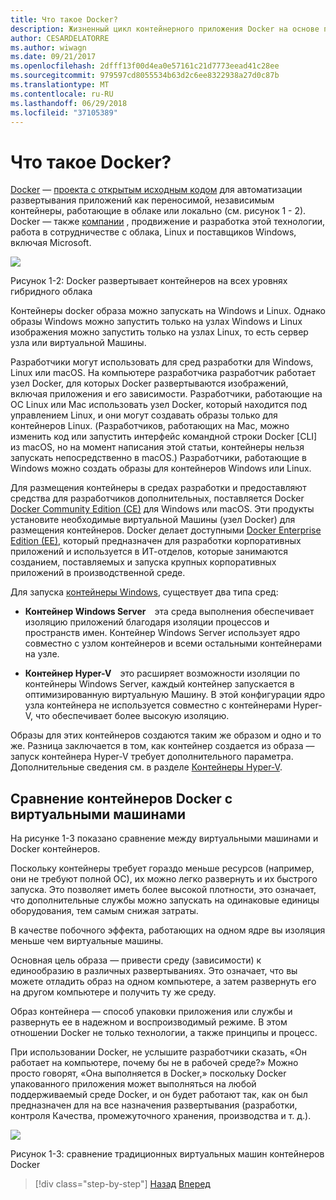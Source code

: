 ```yaml
---
title: Что такое Docker?
description: Жизненный цикл контейнерного приложения Docker на основе платформы и средств Майкрософт
author: CESARDELATORRE
ms.author: wiwagn
ms.date: 09/21/2017
ms.openlocfilehash: 2dfff13f00d4ea0e57161c21d7773eead41c28ee
ms.sourcegitcommit: 979597cd8055534b63d2c6ee8322938a27d0c87b
ms.translationtype: MT
ms.contentlocale: ru-RU
ms.lasthandoff: 06/29/2018
ms.locfileid: "37105389"
---
```

# <a name="what-is-docker"></a>Что такое Docker?

[Docker](https://www.docker.com/) — [проекта с открытым исходным кодом](https://github.com/docker/docker) для автоматизации развертывания приложений как переносимой, независимым контейнеры, работающие в облаке или локально (см. рисунок 1 - 2). Docker — также [компании](https://www.docker.com/) , продвижение и разработка этой технологии, работа в сотрудничестве с облака, Linux и поставщиков Windows, включая Microsoft.

![](./media/image2.png)

Рисунок 1-2: Docker развертывает контейнеров на всех уровнях гибридного облака

Контейнеры docker образа можно запускать на Windows и Linux. Однако образы Windows можно запустить только на узлах Windows и Linux изображения можно запустить только на узлах Linux, то есть сервер узла или виртуальной Машины.

Разработчики могут использовать для сред разработки для Windows, Linux или macOS. На компьютере разработчика разработчик работает узел Docker, для которых Docker развертываются изображений, включая приложения и его зависимости. Разработчики, работающие на ОС Linux или Mac использовать узел Docker, который находится под управлением Linux, и они могут создавать образы только для контейнеров Linux. (Разработчиков, работающих на Mac, можно изменить код или запустить интерфейс командной строки Docker \[CLI\] из macOS, но на момент написания этой статьи, контейнеры нельзя запускать непосредственно в macOS.) Разработчики, работающие в Windows можно создать образы для контейнеров Windows или Linux.

Для размещения контейнеры в средах разработки и предоставляют средства для разработчиков дополнительных, поставляется Docker [Docker Community Edition (CE)](https://www.docker.com/community-edition) для Windows или macOS. Эти продукты установите необходимые виртуальной Машины (узел Docker) для размещения контейнеров. Docker делает доступными [Docker Enterprise Edition (EE)](https://www.docker.com/enterprise-edition), который предназначен для разработки корпоративных приложений и используется в ИТ-отделов, которые занимаются созданием, поставляемых и запуска крупных корпоративных приложений в производственной среде.

Для запуска [контейнеры Windows](https://msdn.microsoft.com/virtualization/windowscontainers/about/about_overview), существует два типа сред:

-   **Контейнер Windows Server** эта среда выполнения обеспечивает изоляцию приложений благодаря изоляции процессов и пространств имен. Контейнер Windows Server использует ядро совместно с узлом контейнеров и всеми остальными контейнерами на узле.

-   **Контейнер Hyper-V** это расширяет возможности изоляции по контейнеры Windows Server, каждый контейнер запускается в оптимизированную виртуальную Машину. В этой конфигурации ядро узла контейнера не используется совместно с контейнерами Hyper-V, что обеспечивает более высокую изоляцию.

Образы для этих контейнеров создаются таким же образом и одно и то же. Разница заключается в том, как контейнер создается из образа — запуск контейнера Hyper-V требует дополнительного параметра. Дополнительные сведения см. в разделе [Контейнеры Hyper-V](https://msdn.microsoft.com/virtualization/windowscontainers/about/about_overview).

## <a name="comparing-docker-containers-with-vms"></a>Сравнение контейнеров Docker с виртуальными машинами

На рисунке 1-3 показано сравнение между виртуальными машинами и Docker контейнеров.

Поскольку контейнеры требует гораздо меньше ресурсов (например, они не требуют полной ОС), их можно легко развернуть и их быстрого запуска. Это позволяет иметь более высокой плотности, это означает, что дополнительные службы можно запускать на одинаковые единицы оборудования, тем самым снижая затраты.

В качестве побочного эффекта, работающих на одном ядре вы изоляция меньше чем виртуальные машины.

Основная цель образа — привести среду (зависимости) к единообразию в различных развертываниях. Это означает, что вы можете отладить образ на одном компьютере, а затем развернуть его на другом компьютере и получить ту же среду.

Образ контейнера — способ упаковки приложения или службы и развернуть ее в надежном и воспроизводимый режиме. В этом отношении Docker не только технологии, а также принципы и процесс.

При использовании Docker, не услышите разработчики сказать, «Он работает на компьютере, почему бы не в рабочей среде?» Можно просто говорят, «Она выполняется в Docker,» поскольку Docker упакованного приложения может выполняться на любой поддерживаемый среде Docker, и он будет работают так, как он был предназначен для на все назначения развертывания (разработки, контроля Качества, промежуточного хранения, производства и т. д.).

![](./media/image3.png)

Рисунок 1-3: сравнение традиционных виртуальных машин контейнеров Docker


>[!div class="step-by-step"]
[Назад](index.md)
[Вперед](docker-terminology.md)

